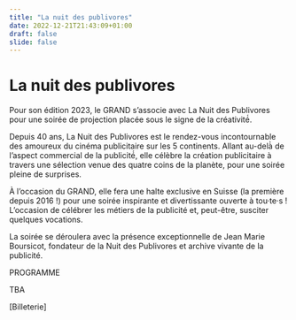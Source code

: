 ```yaml
---
title: "La nuit des publivores"
date: 2022-12-21T21:43:09+01:00
draft: false
slide: false
---
```


# La nuit des publivores

Pour son édition 2023, le GRAND s’associe avec La Nuit des Publivores pour une soirée de projection placée sous le signe de la créativité́. 

Depuis 40 ans, La Nuit des Publivores est le rendez-vous incontournable des amoureux du cinéma publicitaire sur les 5 continents. Allant au-delà̀ de l’aspect commercial de la publicité́, elle célèbre la création publicitaire à travers une sélection venue des quatre coins de la planète, pour une soirée pleine de surprises. 

À l’occasion du GRAND, elle fera une halte exclusive en Suisse (la première depuis 2016 !) pour une soirée inspirante et divertissante ouverte à tou·te·s ! L’occasion de célébrer les métiers de la publicité et, peut-être, susciter quelques vocations. 

La soirée se déroulera avec la présence exceptionnelle de Jean Marie Boursicot, fondateur de la Nuit des Publivores et archive vivante de la publicité. 

PROGRAMME

TBA


[Billeterie]